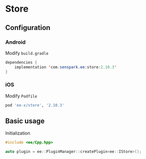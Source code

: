# Store
## Configuration
### Android
Modify `build.gradle`
```java
dependencies {
    implementation 'com.senspark.ee:store:2.10.3'
}
```

### iOS
Modify `Podfile`
```ruby
pod 'ee-x/store', '2.10.3'
```

## Basic usage
Initialization
```cpp
#include <ee/Cpp.hpp>

auto plugin = ee::PluginManager::createPlugin<ee::IStore>();
```